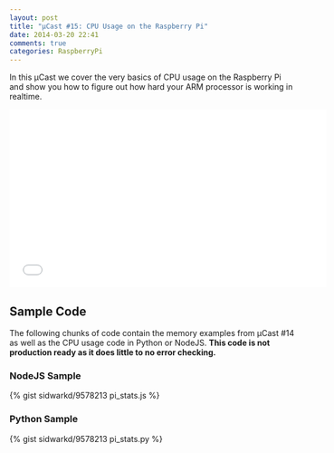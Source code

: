 ```yaml
---
layout: post
title: "µCast #15: CPU Usage on the Raspberry Pi"
date: 2014-03-20 22:41
comments: true
categories: RaspberryPi
---
```


In this µCast we cover the very basics of CPU usage on the Raspberry Pi and show you how to figure out how hard your ARM processor is working in realtime.

<iframe width="560" height="315" src="//www.youtube.com/embed/DqGVTUsMuFI" frameborder="0" allowfullscreen></iframe>

<!-- more -->

## Sample Code
The following chunks of code contain the memory examples from µCast #14 as well as the CPU usage code in Python or NodeJS. **This code is not production ready as it does little to no error checking.**

### NodeJS Sample
{% gist sidwarkd/9578213 pi_stats.js %} 

### Python Sample
{% gist sidwarkd/9578213 pi_stats.py %} 